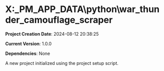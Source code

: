 # X:\_PM_APP_DATA\python\war_thunder_camouflage_scraper

**Project Creation Date**: 2024-08-12 20:38:25

**Current Version**: 1.0.0

**Dependencies**: None

A new project initialized using the project setup script.
